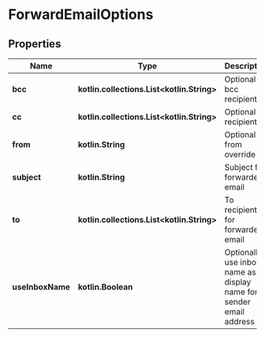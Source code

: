 
# ForwardEmailOptions

## Properties
Name | Type | Description | Notes
------------ | ------------- | ------------- | -------------
**bcc** | **kotlin.collections.List&lt;kotlin.String&gt;** | Optional bcc recipients |  [optional]
**cc** | **kotlin.collections.List&lt;kotlin.String&gt;** | Optional cc recipients |  [optional]
**from** | **kotlin.String** | Optional from override |  [optional]
**subject** | **kotlin.String** | Subject for forwarded email |  [optional]
**to** | **kotlin.collections.List&lt;kotlin.String&gt;** | To recipients for forwarded email |  [optional]
**useInboxName** | **kotlin.Boolean** | Optionally use inbox name as display name for sender email address |  [optional]



